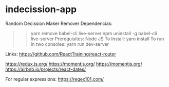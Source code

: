 # indecission-app
Random Decission Maker
Remover Dependencias: 
>> yarn remove babel-cli live-server 
>> npm uninstall -g babel-cli live-server
Prerequisites: Node JS
To Install:
>> yarn install
To run in two consoles:
>> yarn run dev-server

Links:
https://github.com/ReactTraining/react-router

https://redux.js.org/
https://momentjs.org/
https://momentjs.org/
https://airbnb.io/projects/react-dates/

For regular expressions: https://regex101.com/
